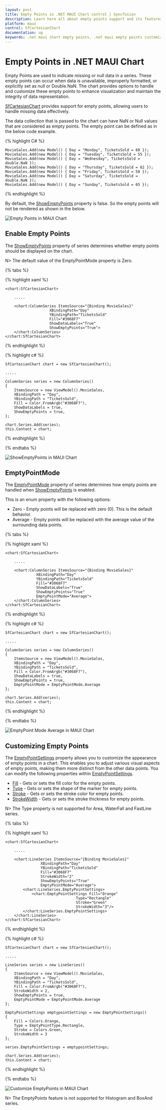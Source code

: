 ```yaml
---
layout: post
title: Empty Points in .NET MAUI Chart control | Syncfusion
description: Learn here all about empty points support and its features in Syncfusion® .NET MAUI Chart (SfCartesianChart) control.
platform: maui
control: SfCartesianChart
documentation: ug
keywords: .net maui chart empty points, .net maui empty points customization, syncfusion maui chart empty points, maui chart empty points, .net maui chart empty points visualization, cartesian empty points maui, missing data handling
---
```


# Empty Points in .NET MAUI Chart
Empty Points are used to indicate missing or null data in a series. These empty points can occur when data is unavailable, improperly formatted, or explicitly set as null or Double.NaN. The chart provides options to handle and customize these empty points to enhance visualization and maintain the integrity of data representation.

[SfCartesianChart](https://help.syncfusion.com/cr/maui/Syncfusion.Maui.Charts.SfCartesianChart.html) provides support for empty points, allowing users to handle missing data effectively.

The data collection that is passed to the chart can have NaN or Null values that are considered as empty points. The empty point can be defined as in the below code example.

{% highlight C# %}

    MovieSales.Add(new Model() { Day = "Monday", TicketsSold = 60 });
    MovieSales.Add(new Model() { Day = "Tuesday", TicketsSold = 55 });
    MovieSales.Add(new Model() { Day = "Wednesday", TicketsSold = double.NaN });
    MovieSales.Add(new Model() { Day = "Thursday", TicketsSold = 62 });
    MovieSales.Add(new Model() { Day = "Friday", TicketsSold = 58 });
    MovieSales.Add(new Model() { Day = "Saturday", TicketsSold = double.NaN });
    MovieSales.Add(new Model() { Day = "Sunday", TicketsSold = 65 });

{% endhighlight %}

By default, the [ShowEmptyPoints]() property is false. So the empty points will not be rendered as shown in the below.

![Empty Points in MAUI Chart](EmptyPoints_images/EmptyPoints_Default.png)

## Enable Empty Points
The [ShowEmptyPoints]() property of series determines whether empty points should be displayed on the chart.

N> The default value of the EmptyPointMode property is Zero.

{% tabs %}

{% highlight xaml %}

    <chart:SfCartesianChart>

        .....

        <chart:ColumnSeries ItemsSource="{Binding MovieSales}"
                        XBindingPath="Day"
                        YBindingPath="TicketsSold"
                        Fill="#3068F7"
                        ShowDataLabels="True"
                        ShowEmptyPoints="True">
        </chart:ColumnSeries>
    </chart:SfCartesianChart>

{% endhighlight %}

{% highlight c# %}

    SfCartesianChart chart = new SfCartesianChart();

    .....

    ColumnSeries series = new ColumnSeries()
    {
        ItemsSource = new ViewModel().MovieSales,
        XBindingPath = "Day",
        YBindingPath = "TicketsSold",
        Fill = Color.FromArgb("#3068F7"),
        ShowDataLabels = true,
        ShowEmptyPoints = true,
    };

    chart.Series.Add(series);
    this.Content = chart;

{% endhighlight %}

{% endtabs %}

![ShowEmptyPoints in MAUI Chart](EmptyPoints_images/Enable_EmptyPoints.png)

## EmptyPointMode
The [EmptyPointMode]() property of series determines how empty points are handled when [ShowEmptyPoints]() is enabled.

This is an enum property with the following options:

* Zero - Empty points will be replaced with zero (0). This is the default behavior.
* Average - Empty points will be replaced with the average value of the surrounding data points.

{% tabs %}

{% highlight xaml %}

    <chart:SfCartesianChart>

        .....

        <chart:ColumnSeries ItemsSource="{Binding MovieSales}"
                  XBindingPath="Day"
                  YBindingPath="TicketsSold"
                  Fill="#3068F7"
                  ShowDataLabels="True"
                  ShowEmptyPoints="True"
                  EmptyPointMode="Average">
        </chart:ColumnSeries>
    </chart:SfCartesianChart>

{% endhighlight %}

{% highlight c# %}

    SfCartesianChart chart = new SfCartesianChart();

    .....

    ColumnSeries series = new ColumnSeries()
    {
        ItemsSource = new ViewModel().MovieSales,
        XBindingPath = "Day",
        YBindingPath = "TicketsSold",
        Fill = Color.FromArgb("#3068F7"),
        ShowDataLabels = true,
        ShowEmptyPoints = true,
        EmptyPointMode = EmptyPointMode.Average
    };

    chart.Series.Add(series);
    this.Content = chart;

{% endhighlight %}

{% endtabs %}

![EmptyPoint Mode Average in MAUI Chart](EmptyPoints_images/EmptyPoints_Mode_Average.png)

## Customizing Empty Points
The [EmptyPointSettings]() property allows you to customize the appearance of empty points in a chart. This enables you to adjust various visual aspects of empty points, making them more distinct from the other data points. You can modify the following properties within [EmptyPointSettings]().

* [Fill]() - Gets or sets the fill color for the empty points.
* [Type]() - Gets or sets the shape of the marker for empty points.
* [Stroke]() - Gets or sets the stroke color for empty points.
* [StrokeWidth]() - Gets or sets the stroke thickness for empty points.

N> The Type property is not supported for Area, WaterFall and FastLine series.

{% tabs %}

{% highlight xaml %}

    <chart:SfCartesianChart>

        .....

        <chart:LineSeries ItemsSource="{Binding MovieSales}"
                    XBindingPath="Day"
                    YBindingPath="TicketsSold"
                    Fill="#3068F7"
                    StrokeWidth="2"
                    ShowEmptyPoints="True"
                    EmptyPointMode="Average">
            <chart:LineSeries.EmptyPointSettings>
                <chart:EmptyPointSettings Fill="Orange" 
                                    Type="Rectangle" 
                                    Stroke="Green" 
                                    StrokeWidth="3"/>
            </chart:LineSeries.EmptyPointSettings>
        </chart:LineSeries>
    </chart:SfCartesianChart>

{% endhighlight %}

{% highlight c# %}

    SfCartesianChart chart = new SfCartesianChart();

    .....

    LineSeries series = new LineSeries()
    {
        ItemsSource = new ViewModel().MovieSales,
        XBindingPath = "Day",
        YBindingPath = "TicketsSold",
        Fill = Color.FromArgb("#3068F7"),
        StrokeWidth = 2,
        ShowEmptyPoints = true,
        EmptyPointMode = EmptyPointMode.Average
    };

    EmptyPointSettings emptypointSettings = new EmptyPointSettings()
    {
        Fill = Colors.Orange,
        Type = EmptyPointType.Rectangle,
        Stroke = Colors.Green,
        StrokeWidth = 3
    };

    series.EmptyPointSettings = emptypointSettings;

    chart.Series.Add(series);
    this.Content = chart;

{% endhighlight %}

{% endtabs %}

![Customize EmptyPoints in MAUI Chart](EmptyPoints_images/Customize_EmptyPoints.png)

N> The EmptyPoints feature is not supported for Histogram and BoxAnd series.
